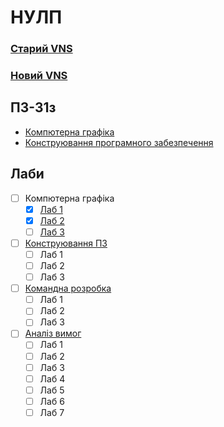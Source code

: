 # НУЛП


### [Старий VNS](http://vns.lp.edu.ua)
### [Новий VNS](http://vns.lpnu.ua)


## ПЗ-31з
 - [Компютерна графіка](computer-graphics)
 - [Конструювання програмного забезпечення](software-construction)



## Лаби
 - [ ] Компютерна графіка
   - [x] [Лаб 1](http://vns.lp.edu.ua/mod/page/view.php?id=166768)
   - [x] [Лаб 2](http://vns.lp.edu.ua/mod/page/view.php?id=166770)
   - [ ] [Лаб 3](http://vns.lp.edu.ua/mod/page/view.php?id=166773)
   
 - [ ] [Конструювання ПЗ](http://vns.lp.edu.ua/course/view.php?id=8650)
   - [ ] Лаб 1
   - [ ] Лаб 2
   - [ ] Лаб 3
   
 - [ ] [Командна розробка]()
   - [ ] Лаб 1
   - [ ] Лаб 2
   - [ ] Лаб 3
   
 - [ ] [Аналіз вимог]()
   - [ ] Лаб 1
   - [ ] Лаб 2
   - [ ] Лаб 3
   - [ ] Лаб 4
   - [ ] Лаб 5
   - [ ] Лаб 6
   - [ ] Лаб 7
